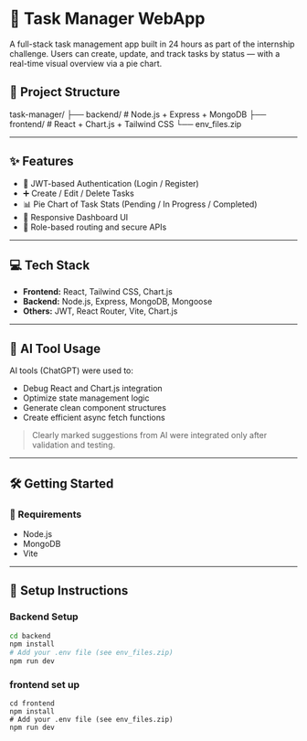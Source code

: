 # 📝 Task Manager WebApp

A full-stack task management app built in 24 hours as part of the internship challenge. Users can create, update, and track tasks by status — with a real-time visual overview via a pie chart.



## 📂 Project Structure

task-manager/
├── backend/ # Node.js + Express + MongoDB
├── frontend/ # React + Chart.js + Tailwind CSS
└── env_files.zip


---

## ✨ Features

- 🔐 JWT-based Authentication (Login / Register)
- ➕ Create / Edit / Delete Tasks
- 📊 Pie Chart of Task Stats (Pending / In Progress / Completed)
- 📱 Responsive Dashboard UI
- 📁 Role-based routing and secure APIs

---

## 💻 Tech Stack

- **Frontend:** React, Tailwind CSS, Chart.js
- **Backend:** Node.js, Express, MongoDB, Mongoose
- **Others:** JWT, React Router, Vite, Chart.js

---

## 🧠 AI Tool Usage

AI tools (ChatGPT) were used to:
- Debug React and Chart.js integration
- Optimize state management logic
- Generate clean component structures
- Create efficient async fetch functions

> Clearly marked suggestions from AI were integrated only after validation and testing.

---

## 🛠️ Getting Started

### 🔧 Requirements
- Node.js
- MongoDB
- Vite

---

## 🔑 Setup Instructions

### Backend Setup

```bash
cd backend
npm install
# Add your .env file (see env_files.zip)
npm run dev
```
### frontend set up
```
cd frontend
npm install
# Add your .env file (see env_files.zip)
npm run dev
```
